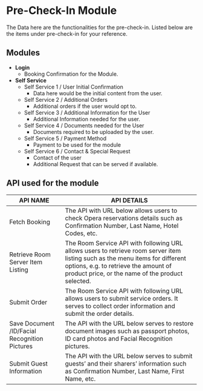 # Pre-Check-In Module
The Data here are the functionalities for the pre-check-in. Listed below are the items under pre-check-in for your reference.

## Modules
 - **Login**
	 - Booking Confirmation for the Module. 
 - **Self Service**
	 - Self Service 1 / User Initial Confirmation
		 - Data here would be the initial content from the user.
	 - Self Service 2 / Additional Orders 
		 - 	Additional orders if the user would opt to. 
	 - Self Service 3 / Additional Information for the User
		 - 	Additional Information needed for the user.
	 - Self Service 4 / Documents needed for the User
		 - 	Documents required to be uploaded by the user.
	 - Self Service 5 / Payment Method
		 - Payment to be used for the module
	 - Self Service 6 / Contact & Special Request
		 - Contact of the user
		 - Additional Request that can be served if available.

## API used for the module

| API NAME | API DETAILS |
|--|--|
| Fetch Booking | The API with URL below allows users to check Opera reservations details such as Confirmation Number, Last Name, Hotel Codes, etc. |
| Retrieve Room Server Item Listing | The Room Service API with following URL allows users to retrieve room server item listing such as the menu items for different options, e.g. to retrieve the amount of product price, or the name of the product selected. |
| Submit Order | The Room Service API with following URL allows users to submit service orders. It serves to collect order information and submit the order details. |
| Save Document /ID/Facial Recognition Pictures | The API with the URL below serves to restore document images such as passport photos, ID card photos and Facial Recognition pictures. |
| Submit Guest Information | The API with the URL below serves to submit guests’ and their sharers’ information such as Confirmation Number, Last Name, First Name, etc. |
